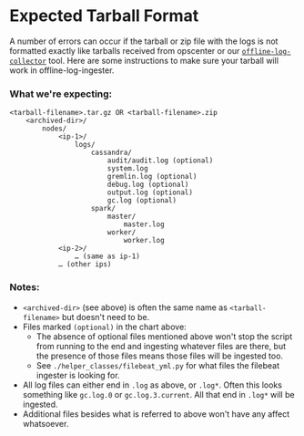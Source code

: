 # Expected Tarball Format
A number of errors can occur if the tarball or zip file with the logs is not formatted exactly like tarballs received from opscenter or our [`offline-log-collector`](../offline-log-collector/README.md) tool. Here are some instructions to make sure your tarball will work in offline-log-ingester.

### What we're expecting:
```
<tarball-filename>.tar.gz OR <tarball-filename>.zip
    <archived-dir>/ 
        nodes/
            <ip-1>/
                logs/
                    cassandra/
                        audit/audit.log (optional)
                        system.log
                        gremlin.log (optional)
                        debug.log (optional)
                        output.log (optional)
                        gc.log (optional)
                    spark/
                        master/
                            master.log
                        worker/
                            worker.log
            <ip-2>/
                … (same as ip-1)
            … (other ips)
```

### Notes:
- `<archived-dir>` (see above) is often the same name as `<tarball-filename>` but doesn't need to be.
- Files marked `(optional)` in the chart above:
    - The absence of optional files mentioned above won't stop the script from running to the end and ingesting whatever files are there, but the presence of those files means those files will be ingested too. 
    - See `./helper_classes/filebeat_yml.py` for what files the filebeat ingester is looking for. 
- All log files can either end in `.log` as above, or `.log*`. Often this looks something like `gc.log.0` or `gc.log.3.current`. All that end in `.log*` will be ingested. 
- Additional files besides what is referred to above won't have any affect whatsoever. 